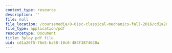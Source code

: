 ```yaml
---
content_type: resource
description: ''
file: null
file_location: /coursemedia/8-01sc-classical-mechanics-fall-2016/cd1a26f576e5ba5810c0484f3874630a_gWLC3r6EHl0.pdf
file_type: application/pdf
resourcetype: Document
title: 3play pdf file
uid: cd1a26f5-76e5-ba58-10c0-484f3874630a
---
```

